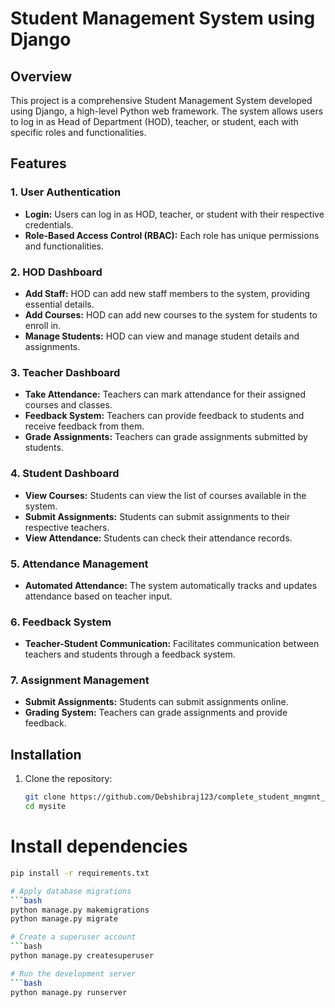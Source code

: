 # Student Management System using Django

## Overview

This project is a comprehensive Student Management System developed using Django, a high-level Python web framework. The system allows users to log in as Head of Department (HOD), teacher, or student, each with specific roles and functionalities.

## Features

### 1. User Authentication

- **Login:** Users can log in as HOD, teacher, or student with their respective credentials.
- **Role-Based Access Control (RBAC):** Each role has unique permissions and functionalities.

### 2. HOD Dashboard

- **Add Staff:** HOD can add new staff members to the system, providing essential details.
- **Add Courses:** HOD can add new courses to the system for students to enroll in.
- **Manage Students:** HOD can view and manage student details and assignments.

### 3. Teacher Dashboard

- **Take Attendance:** Teachers can mark attendance for their assigned courses and classes.
- **Feedback System:** Teachers can provide feedback to students and receive feedback from them.
- **Grade Assignments:** Teachers can grade assignments submitted by students.

### 4. Student Dashboard

- **View Courses:** Students can view the list of courses available in the system.
- **Submit Assignments:** Students can submit assignments to their respective teachers.
- **View Attendance:** Students can check their attendance records.

### 5. Attendance Management

- **Automated Attendance:** The system automatically tracks and updates attendance based on teacher input.

### 6. Feedback System

- **Teacher-Student Communication:** Facilitates communication between teachers and students through a feedback system.

### 7. Assignment Management

- **Submit Assignments:** Students can submit assignments online.
- **Grading System:** Teachers can grade assignments and provide feedback.

## Installation

1. Clone the repository:

   ```bash
   git clone https://github.com/Debshibraj123/complete_student_mngmnt_system_using_django.git
   cd mysite
# Install dependencies
```bash
pip install -r requirements.txt

# Apply database migrations
```bash
python manage.py makemigrations 
python manage.py migrate

# Create a superuser account
```bash
python manage.py createsuperuser

# Run the development server
```bash
python manage.py runserver
